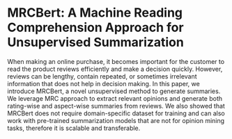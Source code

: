 # MRCBert: A Machine Reading Comprehension Approach for Unsupervised Summarization

When making an online purchase, it becomes important for the customer to read the product reviews efficiently and make a decision quickly. However, reviews can be lengthy, contain repeated, or sometimes irrelevant information that does not help in decision making. In this paper, we introduce MRCBert, a novel unsupervised method to generate  summaries. We leverage MRC approach to extract relevant opinions and generate both rating-wise and aspect-wise summaries from reviews. We also showed that MRCBert does not require domain-specific dataset for training and can also work with pre-trained summarization models that are not for opinion mining tasks, therefore it is scalable and transferable.